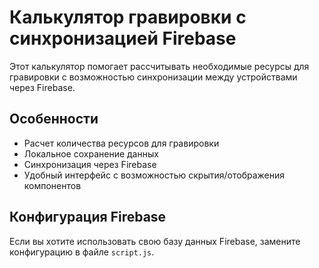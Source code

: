 # Калькулятор гравировки с синхронизацией Firebase

Этот калькулятор помогает рассчитывать необходимые ресурсы для гравировки с возможностью синхронизации между устройствами через Firebase.

## Особенности

- Расчет количества ресурсов для гравировки
- Локальное сохранение данных
- Синхронизация через Firebase
- Удобный интерфейс с возможностью скрытия/отображения компонентов

## Конфигурация Firebase

Если вы хотите использовать свою базу данных Firebase, замените конфигурацию в файле `script.js`.
